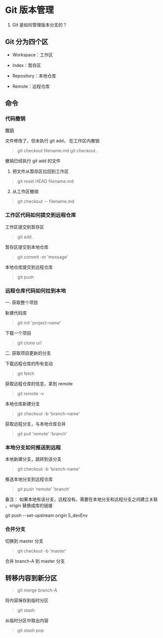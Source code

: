 # Git 版本管理

1. Git 是如何管理版本分支的？

## Git 分为四个区

- Workspace：工作区

- Index：暂存区

- Repository：本地仓库

- Remote：远程仓库

## 命令

### 代码撤销

[撤销](https://www.ruanyifeng.com/blog/2019/12/git-undo.html)

文件修改了，但未执行 git add， 在工作区内撤销

> git checkout filename.md
> git checkout .

撤销已经执行 git add 的文件

1. 把文件从暂存区拉回到工作区

> git reset HEAD filename.md

2. 从工作区撤销

> git checkout -- filename.md

### 工作区代码如何提交到远程仓库

工作区提交到暂存区

> git add .

暂存区提交到本地仓库

> git commit -m 'message'

本地仓库提交到远程仓库

> git push

### 远程仓库代码如何拉到本地

一. 获取整个项目

新建代码库

> git init 'project-name'

下载一个项目

> git clone url

二. 获取项目更新的分支

下载远程仓库的所有变动

> git fetch

获取远程仓库的信息，拿到 remote

> git remote -v

本地仓库新建分支

> git checkout -b 'branch-name'

获取远程分支，与本地仓库合并

> git pull 'remote' 'branch'

### 本地分支如何推送到远程

本地新建分支，跳转到该分支

> git checkout -b 'branch-name'

推送本地分支到远程仓库

> git push 'remote' 'branch'

备注： 如果本地有该分支，远程没有。需要在本地分支和远程分支之间建立关联 ，origin 替换成库的链接

git push --set-upstream origin 5_devEnv

### 合并分支

切换到 master 分支

> git checkout -b 'master'

合并 branch-A 到 master 分支

## 转移内容到新分区

> git merge branch-A

将内容保存到临时分区

> git stash

从临时分区中取出内容

> git stash pop
